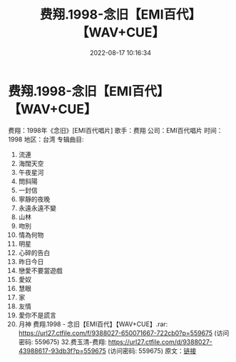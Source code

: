 ﻿---
title: 费翔.1998-念旧【EMI百代】【WAV+CUE】
date: 2022-08-17 10:16:34
categories: WAV车载音乐、镜像
tags: 华语中文
---
# 费翔.1998-念旧【EMI百代】【WAV+CUE】

费翔：1998年《念旧》[EMI百代唱片]
歌手：费翔
公司：EMI百代唱片
时间：1998
地区：台湾
专辑曲目:
01. 流連
02. 海闊天空
03. 午夜星河
04. 問斜陽
05. 一封信
06. 寧靜的夜晚
07. 永遠永遠不變
08. 山林
09. 吻別
10. 情為何物
11. 明星
12. 心碎的告白
13. 昨日今日
14. 戀愛不要當遊戲
15. 愛奴
16. 慧眼
17. 家
18. 友情
19. 愛你不是謊言
20. 月神
费翔.1998 - 念旧【EMI百代】【WAV+CUE】.rar:
https://url27.ctfile.com/f/9388027-650071667-722cb0?p=559675
(访问密码: 559675)
32.费玉清-费翔: https://url27.ctfile.com/d/9388027-43988617-93db3f?p=559675
(访问密码: 559675)
原文：[链接](https://blog.sina.com.cn/s/blog_1647c7e7601030ywt.html)